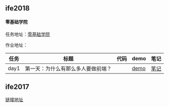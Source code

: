 
## ife2018

#### 零基础学院

任务地址：[零基础学院](http://ife.baidu.com/college/detail/id/5)

作业地址：

任务|标题|代码|demo|笔记
---|---|---|---|---
day1|第一天：为什么有那么多人要做前端？||[demo](https://yuqy96.github.io/baidu-ife)| [笔记](ife2018/day1)

## ife2017

[链接地址](https://yuqy96.github.io/baidu-ife/ife2017)
